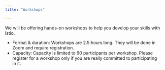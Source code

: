 ```yaml
---
title: "Workshops"

---
```


We will be offering hands-on workshops to help you develop your skills with Istio.

* Format & duration: Workshops are 2.5 hours long. They will be done in Zoom and require registration.
* Capacity: Capacity is limited to 60 participants per workshop. Please register for a workshop only if you are really committed to participating in it.
